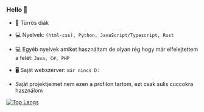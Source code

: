 ### Hello 👋

<!--
**csandrisTurr/csandrisTurr** is a ✨ _special_ ✨ repository because its `README.md` (this file) appears on your GitHub profile.

Here are some ideas to get you started:

- 🔭 I’m currently working on ...
- 🌱 I’m currently learning ...
- 👯 I’m looking to collaborate on ...
- 🤔 I’m looking for help with ...
- 💬 Ask me about ...
- 📫 How to reach me: ...
- 😄 Pronouns: ...
- ⚡ Fun fact: ...
-->
- 👦 Türrös diák
- 💻 Nyelvek: `(html-css), Python, JavaScript/Typescript, Rust`
- 💻 Egyéb nyelvek amiket használtam de olyan rég hogy már elfelejtettem a felét: `Java, C#, PHP`
- 🖥 Saját webszerver: `már nincs D:`

- Saját projektjeimet nem ezen a profilon tartom, ezt csak sulis cuccokra használom

[![Top Langs](https://github-readme-stats.vercel.app/api/top-langs/?username=csandrisTurr&layout=compact)](https://www.youtube.com/watch?v=dQw4w9WgXcQ)
